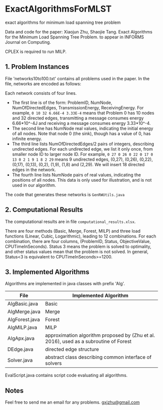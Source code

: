 # ExactAlgorithmsForMLST
exact algorithms for minimum load spanning tree problem

Data and code for the paper: Xiaojun Zhu, Shaojie Tang. Exact Algorithms for the Minimum Load Spanning Tree Problem. to appear in INFORMS Journal on Computing. 

CPLEX is required to run MILP.

## 1. Problem Instances

File 'networks10to100.txt' contains all problems used in the paper. In the file, networks are encoded as follows:

Each network consists of four lines. 
-  The first line is of the form: ProblemID, NumNode, NumOfDirectedEdges, TransmissionEnergy, ReceivingEnergy. For example, `0 10 32 6.66E-4 3.33E-4` means that Problem 0 has 10 nodes and 32 directed edges, transmitting a message consumes energy 6.66\*10^-4J and receiving a message consumes energy 3.33*10^-4.
- The second line has NumNode real values, indicating the initial energy of all nodes. Note that node 0 (the sink), though has a value of 0, has infinite energy. 
- The third line lists NumOfDirectedEdges/2 pairs of integers, describing undirected edges. For each undirected edge, we list it only once, from smaller node ID to larger node ID. For example, `0 27 0 26 0 22 0 17 0 13 0 2 1 9 1 8 2 29` means 9 undirected edges, (0,27), (0,26), (0,22), (0,17), (0,13), (0,2), (1,9), (1,8) and (2,29). We will insert 18 directed edges in the network. 
- The fourth line lists NumNode pairs of real values, indicating the positions of all nodes. This data is only used for illustration, and is not used in our algorithm. 

The code that generates these networks is `GenRWUtils.java`

## 2. Computational Results
The computational results are in file `computational_results.xlsx`. 

There are four methods (Basic, Merge, Forest, MILP) and three load functions (Linear, Cubic, Logarithmic), leading to 12 combinations. For each combination, there are four columns, (ProblemID,  Status, ObjectiveValue, CPUTimeInSeconds). Status 3 means the problem is solved to optimality, and other status values mean that the problem is not solved. In general, Status<3 is equivalent to CPUTimeInSeconds>=1200. 


## 3. Implemented Algorithms

Algorithms are implemented in java classes with prefix 'Alg'. 

| File | Implemented Algorithm|
|---|---|
|AlgBasic.java	| Basic |
|AlgMerge.java| Merge|
|AlgForest.java| Forest|
|AlgMILP.java| MILP|
|AlgApx.java| approximation algorithm proposed by (Zhu et al. 2016), used as a subroutine of Forest|
|DEdge.java| directed edge structure|
|Solver.java| abstract class describing common interface of solvers|

EvalScript.java contains script code evaluating all algorithms.

## Notes
Feel free to send me an email for any problems.  gxjzhu@gmail.com
